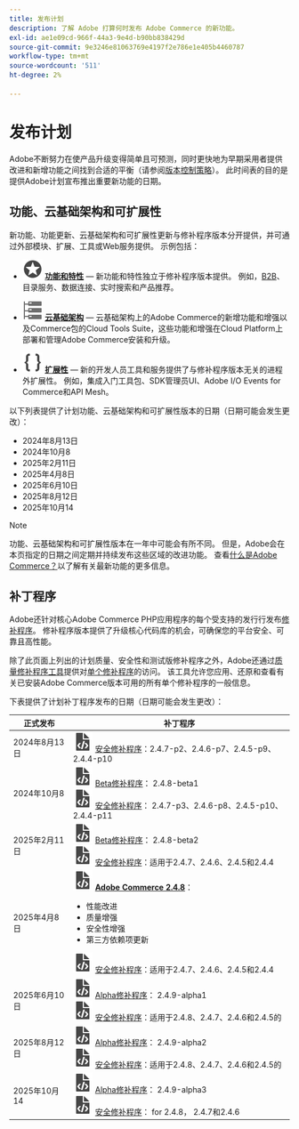 ```yaml
---
title: 发布计划
description: 了解 Adobe 打算何时发布 Adobe Commerce 的新功能。
exl-id: ae1e09cd-966f-44a3-9e4d-b90bb838429d
source-git-commit: 9e3246e81063769e4197f2e786e1e405b4460787
workflow-type: tm+mt
source-wordcount: '511'
ht-degree: 2%

---
```



# 发布计划

Adobe不断努力在使产品升级变得简单且可预测，同时更快地为早期采用者提供改进和新增功能之间找到合适的平衡（请参阅[版本控制策略](versioning-policy.md)）。 此时间表的目的是提供Adobe计划宣布推出重要新功能的日期。

## 功能、云基础架构和可扩展性

新功能、功能更新、云基础架构和可扩展性更新与修补程序版本分开提供，并可通过外部模块、扩展、工具或Web服务提供。 示例包括：

- ![功能图标](../assets/icons/feature.svg) [**功能和特性**](https://experienceleague.adobe.com/zh-hans/docs/commerce/user-guides/release-information/release-notes-all) — 新功能和特性独立于修补程序版本提供。 例如，[B2B](https://experienceleague.adobe.com/zh-hans/docs/commerce-admin/b2b/release-notes)、目录服务、数据连接、实时搜索和产品推荐。

- ![基础架构图标](../assets/icons/servers.svg) [**云基础架构**](https://experienceleague.adobe.com/zh-hans/docs/commerce-cloud-service/user-guide/release-notes/cloud-tools-suite) — 云基础架构上的Adobe Commerce的新增功能和增强以及Commerce包的Cloud Tools Suite，这些功能和增强在Cloud Platform上部署和管理Adobe Commerce安装和升级。

- ![扩展性图标](../assets/icons/brackets.svg) [**扩展性**](https://developer.adobe.com/commerce/extensibility/) — 新的开发人员工具和服务提供了与修补程序版本无关的进程外扩展性。 例如，集成入门工具包、SDK管理员UI、Adobe I/O Events for Commerce和API Mesh。

以下列表提供了计划功能、云基础架构和可扩展性版本的日期（日期可能会发生更改）：

- 2024年8月13日
- 2024年10月8
- 2025年2月11日
- 2025年4月8日
- 2025年6月10日
- 2025年8月12日
- 2025年10月14

>[!NOTE]
>
>功能、云基础架构和可扩展性版本在一年中可能会有所不同。 但是，Adobe会在本页指定的日期之间定期并持续发布这些区域的改进功能。 查看[什么是Adobe Commerce？](https://experienceleague.adobe.com/zh-hans/docs/commerce-admin/start/about)以了解有关最新功能的更多信息。

## 补丁程序

Adobe还针对核心Adobe Commerce PHP应用程序的每个受支持的发行行发布[修补程序](versioning-policy.md#patch-release)。 修补程序版本提供了升级核心代码库的机会，可确保您的平台安全、可靠且高性能。

除了此页面上列出的计划质量、安全性和测试版修补程序之外，Adobe还通过[质量修补程序工具](../tools/quality-patches-tool/usage.md)提供对[单个修补程序](versioning-policy.md#individual-patch)的访问。 该工具允许您应用、还原和查看有关已安装Adobe Commerce版本可用的所有单个修补程序的一般信息。

下表提供了计划补丁程序发布的日期（日期可能会发生更改）：

<table>
<thead>
  <tr>
    <th>正式发布</th>
    <th>补丁程序</th>
  </tr>
</thead>
<tbody>
  <tr>
  <tr>
    <td>2024年8月13日</td>
    <td><img alt="“补丁版本”图标" src="../assets/icons/file-code.svg"></img> <a href="release-notes/security/overview.md">安全修补程序</a>：2.4.7-p2、2.4.6-p7、2.4.5-p9、2.4.4-p10</td>
  </tr>
  <tr>
    <td>2024年10月8</td>
    <td><img alt="“补丁版本”图标" src="../assets/icons/file-code.svg"></img> <a href="versioning-policy.md#beta-patch-release">Beta修补程序</a>： 2.4.8-beta1<br><img alt="“补丁版本”图标" src="../assets/icons/file-code.svg"></img> <a href="release-notes/security/overview.md">安全修补程序</a>： 2.4.7-p3、2.4.6-p8、2.4.5-p10、2.4.4-p11</td>
  </tr>
  <tr>
    <td>2025年2月11日</td>
    <td><img alt="“补丁版本”图标" src="../assets/icons/file-code.svg"></img> <a href="versioning-policy.md#beta-patch-release">Beta修补程序</a>： 2.4.8-beta2<br><img alt="“补丁版本”图标" src="../assets/icons/file-code.svg"></img> <a href="release-notes/security/overview.md">安全修补程序</a>：适用于2.4.7、2.4.6、2.4.5和2.4.4</td>
  </tr>
  <tr>
    <tr>
    <td>2025年4月8日</td>
    <td><img alt="“补丁版本”图标" src="../assets/icons/file-code.svg"></img> <a href="release-notes/commerce/overview.md"><strong>Adobe Commerce 2.4.8</a></strong>：<ul><li>性能改进</li><li>质量增强</li><li>安全性增强</li><li>第三方依赖项更新</li></ul><img alt="“补丁版本”图标" src="../assets/icons/file-code.svg"></img> <a href="release-notes/security/overview.md">安全修补程序</a>：适用于2.4.7、2.4.6、2.4.5和2.4.4</td>
  </tr>
  <tr>
    <td>2025年6月10日</td>
    <td><img alt="“补丁版本”图标" src="../assets/icons/file-code.svg"></img> <a href="versioning-policy.md#alpha-patch-release">Alpha修补程序</a>： 2.4.9-alpha1<br><img alt="“补丁版本”图标" src="../assets/icons/file-code.svg"></img> <a href="release-notes/security/overview.md">安全修补程序</a>：适用于2.4.8、2.4.7、2.4.6和2.4.5的</td>
  </tr>
  <tr>
    <td>2025年8月12日</td>
    <td><img alt="“补丁版本”图标" src="../assets/icons/file-code.svg"></img> <a href="versioning-policy.md#alpha-patch-release">Alpha修补程序</a>： 2.4.9-alpha2<br><img alt="“补丁版本”图标" src="../assets/icons/file-code.svg"></img> <a href="release-notes/security/overview.md">安全修补程序</a>：适用于2.4.8、2.4.7、2.4.6和2.4.5的</td>
  </tr>
  <tr>
    <td>2025年10月14</td>
    <td><img alt="“补丁版本”图标" src="../assets/icons/file-code.svg"></img> <a href="versioning-policy.md#alpha-patch-release">Alpha修补程序</a>： 2.4.9-alpha3<br><img alt="“补丁版本”图标" src="../assets/icons/file-code.svg"></img> <a href="release-notes/security/overview.md">安全修补程序</a>： for 2.4.8， 2.4.7和2.4.6</td>
  </tr>
</tbody>
</table>
